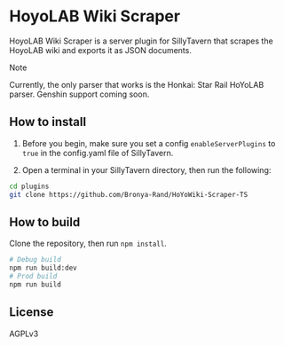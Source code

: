 # HoyoLAB Wiki Scraper

HoyoLAB Wiki Scraper is a server plugin for SillyTavern that scrapes the HoyoLAB wiki and exports it as JSON documents.

> [!NOTE]
> Currently, the only parser that works is the Honkai: Star Rail HoYoLAB parser. Genshin support coming soon.

## How to install

1. Before you begin, make sure you set a config `enableServerPlugins` to `true` in the config.yaml file of SillyTavern.

2. Open a terminal in your SillyTavern directory, then run the following:

```bash
cd plugins
git clone https://github.com/Bronya-Rand/HoYoWiki-Scraper-TS
```

<!-- 3. Restart the SillyTavern server. Then choose "Selenium Plugin" as a source in the Web Search extension UI. -->

## How to build

Clone the repository, then run `npm install`.

```bash
# Debug build
npm run build:dev
# Prod build
npm run build
```

## License

AGPLv3

